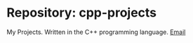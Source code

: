 # Repository: cpp-projects #
My Projects. Written in the C++ programming language.
[Email](mailto:brianc2788@gmail.com)
